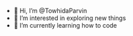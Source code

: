 - 👋 Hi, I’m @TowhidaParvin
- 👀 I’m interested in exploring new things
- 🌱 I’m currently learning how to code
  

<!---
TowhidaParvin/TowhidaParvin is a ✨ special ✨ repository because its `README.md` (this file) appears on your GitHub profile.
You can click the Preview link to take a look at your changes.
--->
